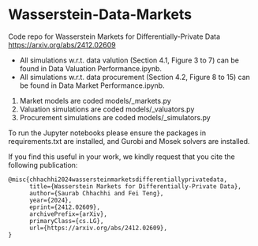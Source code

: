 # Wasserstein-Data-Markets
Code repo for Wasserstein Markets for Differentially-Private Data https://arxiv.org/abs/2412.02609
<ul>
<li>All simulations w.r.t. data valution (Section 4.1, Figure 3 to 7) can be found in Data Valuation Performance.ipynb.</li>
<li>All simulations w.r.t. data procurement (Section 4.2, Figure 8 to 15) can be found in Data Market Performance.ipynb.</li>
</ul>
<ol>
<li>Market models are coded models/_markets.py</li>
<li>Valuation simulations are coded models/_valuators.py</li>
<li>Procurement simulations are coded models/_simulators.py</li>
</ol>

To run the Jupyter notebooks please ensure the packages in requirements.txt are installed, and Gurobi and Mosek solvers are installed. 

If you find this useful in your work, we kindly request that you cite the following publication:

```
@misc{chhachhi2024wassersteinmarketsdifferentiallyprivatedata,
      title={Wasserstein Markets for Differentially-Private Data}, 
      author={Saurab Chhachhi and Fei Teng},
      year={2024},
      eprint={2412.02609},
      archivePrefix={arXiv},
      primaryClass={cs.LG},
      url={https://arxiv.org/abs/2412.02609}, 
}
```
